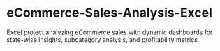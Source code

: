 # eCommerce-Sales-Analysis-Excel
Excel project analyzing eCommerce sales with dynamic dashboards for state-wise insights, subcategory analysis, and profitability metrics
